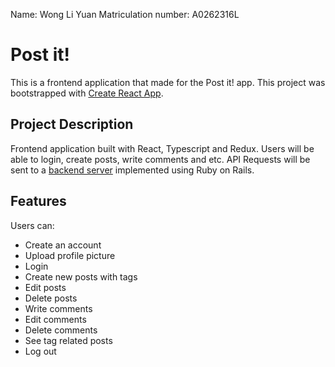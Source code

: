 Name: Wong Li Yuan
Matriculation number: A0262316L

# Post it!

This is a frontend application that made for the Post it! app.
This project was bootstrapped with [Create React App](https://github.com/facebook/create-react-app).

## Project Description

Frontend application built with React, Typescript and Redux. Users will be able to login, create posts, write comments and etc. API Requests will be sent to a [backend server](https://github.com/lyuanww/cvwo-backend) implemented using Ruby on Rails.

## Features

Users can:

- Create an account
- Upload profile picture
- Login
- Create new posts with tags
- Edit posts
- Delete posts
- Write comments
- Edit comments
- Delete comments
- See tag related posts
- Log out
